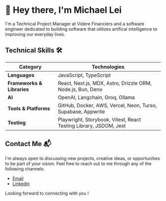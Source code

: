 # 👋 Hey there, I'm Michael Lei

I'm a Technical Project Manager at Videre Financiers and a software engineer dedicated to building software that utilizes artifical intelligence to improving our everyday lives.

##  Technical Skills 🛠️
| **Category**          | **Technologies**                                                                 |
|-----------------------|--------------------------------------------------------------------------|
| **Languages**         | JavaScript, TypeScript                                                   |
| **Frameworks & Libraries** | React, Next.js, MDX, Astro, Drizzle ORM, Node.js, Bun, Deno                                    |
| **AI**                | OpenAI, Langchain, Groq, Ollama                                           |
| **Tools & Platforms** | GitHub, Docker, AWS, Vercel, Neon, Turso, Supabase, Appwrite                           |
| **Testing**           | Playwright, Storybook, Vitest, React Testing Library, JSDOM, Jest         |

## Contact Me 📬

I'm always open to discussing new projects, creative ideas, or opportunities to be part of your vision. Feel free to reach out to me through any of the following channels:

- [Email](mailto:michael8940@hotmail.com)
- [Linkedin](https://www.linkedin.com/in/michaelleii/)

Looking forward to connecting with you !

<!--
**michaeleii/michaeleii** is a ✨ _special_ ✨ repository because its `README.md` (this file) appears on your GitHub profile.

Here are some ideas to get you started:

- 🔭 I’m currently working on ...
- 🌱 I’m currently learning ...
- 👯 I’m looking to collaborate on ...
- 🤔 I’m looking for help with ...
- 💬 Ask me about ...
- 📫 How to reach me: ...
- 😄 Pronouns: ...
- ⚡ Fun fact: ...
-->
